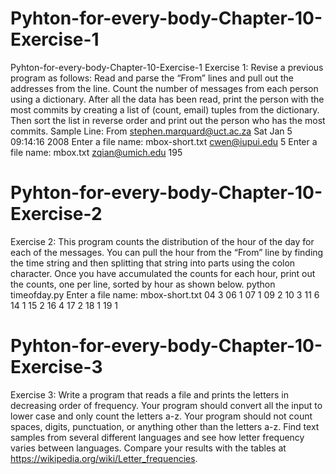 # Pyhton-for-every-body-Chapter-10-Exercise-1
Pyhton-for-every-body-Chapter-10-Exercise-1
Exercise 1: Revise a previous program as follows: Read and parse the
“From” lines and pull out the addresses from the line. Count the number of messages from each person using a dictionary.
After all the data has been read, print the person with the most commits
by creating a list of (count, email) tuples from the dictionary. Then
sort the list in reverse order and print out the person who has the most
commits.
Sample Line:
From stephen.marquard@uct.ac.za Sat Jan 5 09:14:16 2008
Enter a file name: mbox-short.txt
cwen@iupui.edu 5
Enter a file name: mbox.txt
zqian@umich.edu 195

# Pyhton-for-every-body-Chapter-10-Exercise-2
Exercise 2: This program counts the distribution of the hour of the day
for each of the messages. You can pull the hour from the “From” line
by finding the time string and then splitting that string into parts using
the colon character. Once you have accumulated the counts for each
hour, print out the counts, one per line, sorted by hour as shown below.
python timeofday.py
Enter a file name: mbox-short.txt
04 3
06 1
07 1
09 2
10 3
11 6
14 1
15 2
16 4
17 2
18 1
19 1
# Pyhton-for-every-body-Chapter-10-Exercise-3
Exercise 3: Write a program that reads a file and prints the letters
in decreasing order of frequency. Your program should convert all the
input to lower case and only count the letters a-z. Your program should
not count spaces, digits, punctuation, or anything other than the letters
a-z. Find text samples from several different languages and see how
letter frequency varies between languages. Compare your results with
the tables at https://wikipedia.org/wiki/Letter_frequencies.

